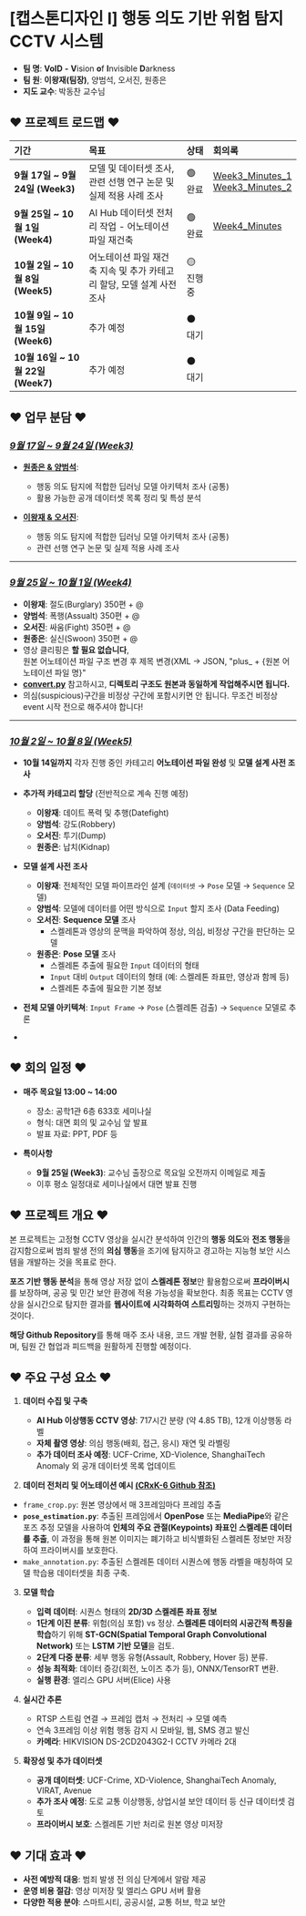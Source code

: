 # [캡스톤디자인 I] 행동 의도 기반 위험 탐지 CCTV 시스템

- **팀 명**: **VoID** **-** **V**ision **o**f **I**nvisible **D**arkness
- **팀 원**: **이왕재(팀장)**, 양범석, 오서진, 원종은
- **지도 교수**: 박동찬 교수님

## ♥ 프로젝트 로드맵 ♥

| 기간 | 목표 | 상태 | 회의록 |
| :--- | :--- | :--- | :---|
| **9월 17일 ~ 9월 24일 (Week3)** | 모델 및 데이터셋 조사, 관련 선행 연구 논문 및 실제 적용 사례 조사 | 🟢 완료 | [Week3_Minutes_1](Week3/Week3_Minutes_1.md)  <br/> [Week3_Minutes_2](Week3/Week3_Minutes_2.md) |
| **9월 25일 ~ 10월 1일 (Week4)** | AI Hub 데이터셋 전처리 작업 - 어노테이션 파일 재건축 | 🟢 완료 | [Week4_Minutes](Week4/Week4_Minutes.md) |
| **10월 2일 ~ 10월 8일 (Week5)** | 어노테이션 파일 재건축 지속 및 추가 카테고리 할당, 모델 설계 사전 조사 | 🟡 진행 중 | 
| **10월 9일 ~ 10월 15일 (Week6)** | 추가 예정 | ⚫️ 대기 |
| **10월 16일 ~ 10월 22일 (Week7)** | 추가 예정 | ⚫️ 대기 |


## ♥ 업무 분담 ♥
### *[9월 17일 ~ 9월 24일 (Week3)](./Week3/)*

- [**원종은 & 양범석**](Week3/Research_양범석_원종은.md): 
  - 행동 의도 탐지에 적합한 딥러닝 모델 아키텍처 조사 (공통)
  - 활용 가능한 공개 데이터셋 목록 정리 및 특성 분석

- [**이왕재 & 오서진**](Week3/Research_이왕재_오서진.md): 
  - 행동 의도 탐지에 적합한 딥러닝 모델 아키텍처 조사 (공통)
  - 관련 선행 연구 논문 및 실제 적용 사례 조사
  
---

### *[9월 25일 ~ 10월 1일 (Week4)](./Week4/)*

- **이왕재**: 절도(Burglary) 350편 + @
- **양범석**: 폭행(Assualt) 350편 + @
- **오서진**: 싸움(Fight) 350편 + @
- **원종은**: 실신(Swoon) 350편 + @
- 영상 클리핑은 **할 필요 없습니다**, <br/> 원본 어노테이션 파일 구조 변경 후 제목 변경(XML -> JSON, "plus_ + {원본 어노테이션 파일 명}"
- **[convert.py](Week4/convert.py)** 참고하시고, **디렉토리 구조도 원본과 동일하게 작업해주시면 됩니다.**
- 의심(suspicious)구간을 비정상 구간에 포함시키면 안 됩니다. 무조건 비정상 event 시작 전으로 해주셔야 합니다!

---

### *[10월 2일 ~ 10월 8일 (Week5)](./Week5/)*

- **10월 14일까지** 각자 진행 중인 카테고리 **어노테이션 파일 완성** 및 **모델 설계 사전 조사**
- **추가적 카테고리 할당** (전반적으로 계속 진행 예정) 
    - **이왕재**: 데이트 폭력 및 추행(Datefight) 
    - **양범석**: 강도(Robbery)
    - **오서진**: 투기(Dump)
    - **원종은**: 납치(Kidnap)

- **모델 설계 사전 조사**
  - **이왕재**: 전체적인 모델 파이프라인 설계 (`데이터셋` → `Pose` 모델 → `Sequence` 모델)
  - **양범석**: 모델에 데이터를 어떤 방식으로 `Input` 할지 조사 (Data Feeding)
  - **오서진**: **Sequence 모델** 조사
    - 스켈레톤과 영상의 문맥을 파악하여 정상, 의심, 비정상 구간을 판단하는 모델
  - **원종은**: **Pose 모델** 조사
    - 스켈레톤 추출에 필요한 `Input` 데이터의 형태
    - `Input` 대비 `Output` 데이터의 형태 (예: 스켈레톤 좌표만, 영상과 함께 등)
    - 스켈레톤 추출에 필요한 기본 정보
 
- **전체 모델 아키텍쳐**: `Input Frame` → `Pose` (스켈레톤 검출) → `Sequence` 모델로 추론
- 
## ♥ 회의 일정 ♥

- **매주 목요일 13:00 ~ 14:00**
  - 장소: 공학1관 6층 633호 세미나실
  - 형식: 대면 회의 및 교수님 앞 발표
  - 발표 자료: PPT, PDF 등

- **특이사항**
  - **9월 25일 (Week3)**: 교수님 출장으로 목요일 오전까지 이메일로 제출
  - 이후 평소 일정대로 세미나실에서 대면 발표 진행

## ♥ 프로젝트 개요 ♥

본 프로젝트는 고정형 CCTV 영상을 실시간 분석하여 인간의 **행동 의도**와 **전조 행동**을 감지함으로써 범죄 발생 전의 **의심 행동**을 조기에 탐지하고 경고하는 지능형 보안 시스템을 개발하는 것을 목표로 한다. 

**포즈 기반 행동 분석**을 통해 영상 저장 없이 **스켈레톤 정보**만 활용함으로써 **프라이버시**를 보장하며, 공공 및 민간 보안 환경에 적용 가능성을 확보한다. 최종 목표는 CCTV 영상을 실시간으로 탐지한 결과를 **웹사이트에 시각화하여 스트리밍**하는 것까지 구현하는 것이다. 

**해당 Github Repository**를 통해 매주 조사 내용, 코드 개발 현황, 실험 결과를 공유하며, 팀원 간 협업과 피드백을 원활하게 진행할 예정이다.

## ♥ 주요 구성 요소 ♥

1. **데이터 수집 및 구축**
   - **AI Hub 이상행동 CCTV 영상**: 717시간 분량 (약 4.85 TB), 12개 이상행동 라벨
   - **자체 촬영 영상**: 의심 행동(배회, 접근, 응시) 재연 및 라벨링
   - **추가 데이터 조사 예정**: UCF-Crime, XD-Violence, ShanghaiTech Anomaly 외 공개 데이터셋 목록 업데이트

2. **데이터 전처리 및 어노테이션 예시 [(CRxK-6 Github 참조)](https://github.com/dxlabskku/CRxK-6)**
 - `frame_crop.py`: 원본 영상에서 매 3프레임마다 프레임 추출
- **`pose_estimation.py`**: 추출된 프레임에서 **OpenPose** 또는 **MediaPipe**와 같은 포즈 추정 모델을 사용하여 **인체의 주요 관절(Keypoints) 좌표인 스켈레톤 데이터를 추출**, 이 과정을 통해 원본 이미지는 폐기하고 비식별화된 스켈레톤 정보만 저장하여 프라이버시를 보호한다.
- `make_annotation.py`: 추출된 스켈레톤 데이터 시퀀스에 행동 라벨을 매칭하여 모델 학습용 데이터셋을 최종 구축.

3.  **모델 학습**
    - **입력 데이터**: 시퀀스 형태의 **2D/3D 스켈레톤 좌표 정보**
    - **1단계 이진 분류**: 위험(의심 포함) vs 정상. **스켈레톤 데이터의 시공간적 특징을 학습**하기 위해 **ST-GCN(Spatial Temporal Graph Convolutional Network)** 또는 **LSTM 기반 모델**을 검토.
    - **2단계 다중 분류**: 세부 행동 유형(Assault, Robbery, Hover 등) 분류.
    - **성능 최적화**: 데이터 증강(회전, 노이즈 추가 등), ONNX/TensorRT 변환.
    - **실행 환경**: 엘리스 GPU 서버(Elice) 사용

4. **실시간 추론**
   - RTSP 스트림 연결 → 프레임 캡처 → 전처리 → 모델 예측
   - 연속 3프레임 이상 위험 행동 감지 시 모바일, 웹, SMS 경고 발신
   - **카메라**: HIKVISION DS-2CD2043G2-I CCTV 카메라 2대

5. **확장성 및 추가 데이터셋**
   - **공개 데이터셋**: UCF-Crime, XD-Violence, ShanghaiTech Anomaly, VIRAT, Avenue
   - **추가 조사 예정**: 도로 교통 이상행동, 상업시설 보안 데이터 등 신규 데이터셋 검토
   - **프라이버시 보호**: 스켈레톤 기반 처리로 원본 영상 미저장

## ♥ 기대 효과 ♥
- **사전 예방적 대응**: 범죄 발생 전 의심 단계에서 알람 제공
- **운영 비용 절감**: 영상 미저장 및 엘리스 GPU 서버 활용
- **다양한 적용 분야**: 스마트시티, 공공시설, 교통 허브, 학교 보안
